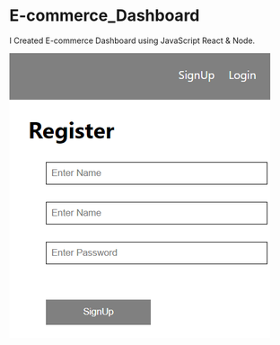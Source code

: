 # E-commerce_Dashboard
I Created E-commerce Dashboard using JavaScript React & Node.

![](Images/SCR2.png)
